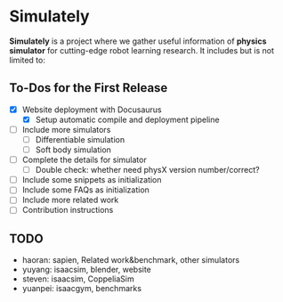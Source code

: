 # Simulately

**Simulately** is a project where we gather useful information of **physics simulator** for cutting-edge robot learning research. It includes but is not limited to:

## To-Dos for the First Release

- [x] Website deployment with Docusaurus
  - [x] Setup automatic compile and deployment pipeline
- [ ] Include more simulators
    - [ ] Differentiable simulation
    - [ ] Soft body simulation
- [ ] Complete the details for simulator
    - [ ] Double check: whether need physX version number/correct?
- [ ] Include some snippets as initialization
- [ ] Include some FAQs as initialization
- [ ] Include more related work
- [ ] Contribution instructions

## TODO
- haoran: sapien, Related work&benchmark, other simulators
- yuyang: isaacsim, blender, website
- steven: isaacsim, CoppeliaSim
- yuanpei: isaacgym, benchmarks
  